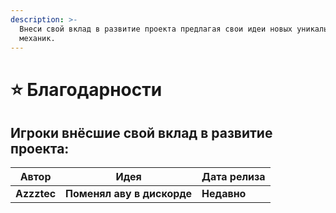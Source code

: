 ```yaml
---
description: >-
  Внеси свой вклад в развитие проекта предлагая свои идеи новых уникальных
  механик.
---
```


# ⭐ Благодарности

## Игроки внёсшие свой вклад в развитие проекта:

| Автор       | Идея                       | Дата релиза |
| ----------- | -------------------------- | ----------- |
| **Azzztec** | **Поменял аву в дискорде** | **Недавно** |

